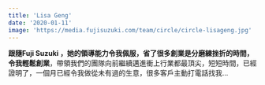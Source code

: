 ```yaml
---
title: 'Lisa Geng'
date: '2020-01-11'
image: 'https://media.fujisuzuki.com/team/circle/circle-lisageng.jpg'
---
```

**跟隨Fuji Suzuki ，她的領導能力令我佩服，省了很多創業是分磨練挫折的時間，令我輕鬆創業**，帶領我們的團隊向前繼續邁進衝上行業都最頂尖，短短時間，已經證明了，一個月已經令我做從未有過的生意，很多客戶主動打電話找我...